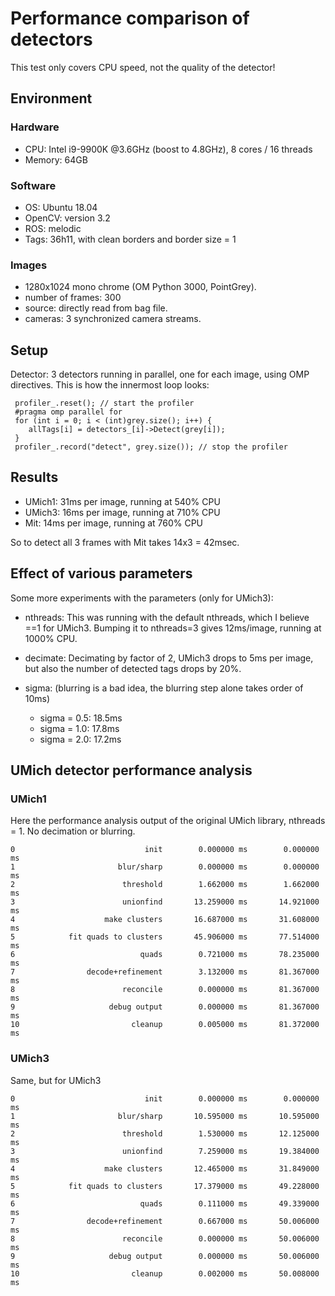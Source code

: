 # Performance comparison of detectors

This test only covers CPU speed, not the quality of the detector!

## Environment

### Hardware

- CPU: Intel i9-9900K @3.6GHz (boost to 4.8GHz), 8 cores / 16 threads
- Memory: 64GB

### Software

- OS: Ubuntu 18.04
- OpenCV: version 3.2
- ROS: melodic
- Tags: 36h11, with clean borders and border size = 1

### Images

- 1280x1024 mono chrome (OM Python 3000, PointGrey).
- number of frames: 300
- source:  directly read from bag file.
- cameras: 3 synchronized camera streams.

## Setup
Detector: 3 detectors running in parallel, one for each image, using
OMP directives. This is how the innermost loop looks:

     profiler_.reset(); // start the profiler
     #pragma omp parallel for
     for (int i = 0; i < (int)grey.size(); i++) {
        allTags[i] = detectors_[i]->Detect(grey[i]);
     }
     profiler_.record("detect", grey.size()); // stop the profiler

## Results

- UMich1:    31ms per image, running at 540% CPU
- UMich3:    16ms per image, running at 710% CPU
- Mit:       14ms per image, running at 760% CPU

So to detect all 3 frames with Mit takes 14x3 = 42msec.

## Effect of various parameters

Some more experiments with the parameters (only for UMich3):

- nthreads:
  This was running with the default nthreads, which I believe ==1 for
  UMich3. Bumping it to nthreads=3 gives 12ms/image, running at 1000% CPU.

- decimate:
  Decimating by factor of 2, UMich3 drops to 5ms per image, but also
  the number of detected tags drops by 20%.

- sigma:
  (blurring is a bad idea, the blurring step alone takes order of 10ms)
   - sigma = 0.5: 18.5ms
   - sigma = 1.0: 17.8ms
   - sigma = 2.0: 17.2ms

## UMich detector performance analysis

### UMich1
Here the performance analysis output of the original UMich library,
nthreads = 1. No decimation or blurring.

    0                             init        0.000000 ms        0.000000 ms
    1                       blur/sharp        0.000000 ms        0.000000 ms
    2                        threshold        1.662000 ms        1.662000 ms
    3                        unionfind       13.259000 ms       14.921000 ms
    4                    make clusters       16.687000 ms       31.608000 ms
    5            fit quads to clusters       45.906000 ms       77.514000 ms
    6                            quads        0.721000 ms       78.235000 ms
    7                decode+refinement        3.132000 ms       81.367000 ms
    8                        reconcile        0.000000 ms       81.367000 ms
    9                     debug output        0.000000 ms       81.367000 ms
    10                         cleanup        0.005000 ms       81.372000 ms

### UMich3

Same, but for UMich3

    0                             init        0.000000 ms        0.000000 ms
    1                       blur/sharp       10.595000 ms       10.595000 ms
    2                        threshold        1.530000 ms       12.125000 ms
    3                        unionfind        7.259000 ms       19.384000 ms
    4                    make clusters       12.465000 ms       31.849000 ms
    5            fit quads to clusters       17.379000 ms       49.228000 ms
    6                            quads        0.111000 ms       49.339000 ms
    7                decode+refinement        0.667000 ms       50.006000 ms
    8                        reconcile        0.000000 ms       50.006000 ms
    9                     debug output        0.000000 ms       50.006000 ms
    10                         cleanup        0.002000 ms       50.008000 ms
